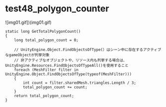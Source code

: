 # test48_polygon_counter

![img01.gif])(img01.gif)

    static long GetTotalPolygonCount()
    {
        long total_polygon_count = 0;

        // UnityEngine.Object.FindObjectsOfType(）はシーン中に存在するアクティブなgameObjectが列挙対象
        // 非アクティブなオブジェクトや、リソース内も列挙する場合は、UnityEngine.Resources.FindObjectsOfTypeAll()を使用すること
        foreach (MeshFilter filter in UnityEngine.Object.FindObjectsOfType(typeof(MeshFilter)))
        {
            int count = filter.sharedMesh.triangles.Length / 3;
            total_polygon_count += count;
        }
        return total_polygon_count;
    }